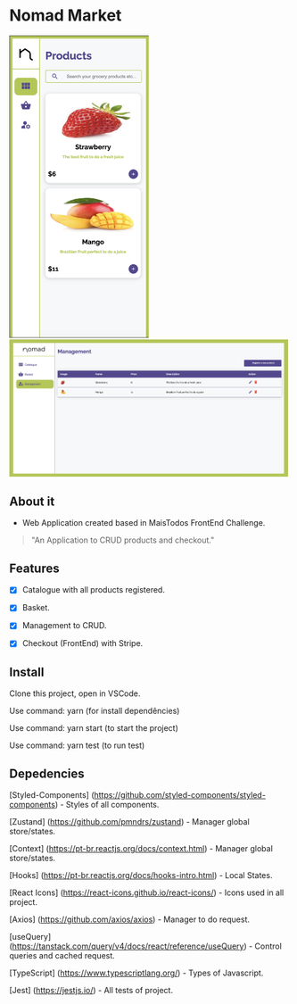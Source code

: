 # Nomad Market
<div >
<img src="https://raw.githubusercontent.com/alanstlim/nomad-market/main/ss/mobileVersion.png" alt="drawing" width="250"/>
  
<img src="https://raw.githubusercontent.com/alanstlim/nomad-market/main/ss/management.png" alt="drawing" width="500"/>
</div>

## About it
* Web Application created based in MaisTodos FrontEnd Challenge.

>"An Application to CRUD products and checkout."

## Features
- [x] Catalogue with all products registered.
  
- [x] Basket.

- [x] Management to CRUD. 

- [x] Checkout (FrontEnd) with Stripe.

## Install

Clone this project, open in VSCode.

Use command: yarn (for install dependêncies)

Use command: yarn start (to start the project)

Use command: yarn test (to run test)

## Depedencies
[Styled-Components] (https://github.com/styled-components/styled-components) - Styles of all components.

[Zustand] (https://github.com/pmndrs/zustand) - Manager global store/states.

[Context] (https://pt-br.reactjs.org/docs/context.html) - Manager global store/states.

[Hooks] (https://pt-br.reactjs.org/docs/hooks-intro.html) - Local States.

[React Icons] (https://react-icons.github.io/react-icons/) - Icons used in all project.

[Axios] (https://github.com/axios/axios) - Manager to do request.

[useQuery] (https://tanstack.com/query/v4/docs/react/reference/useQuery) - Control queries and cached request.

[TypeScript] (https://www.typescriptlang.org/) - Types of Javascript.

[Jest] (https://jestjs.io/) - All tests of project.


